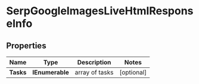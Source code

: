 # SerpGoogleImagesLiveHtmlResponseInfo


## Properties

| Name | Type | Description | Notes |
|------------ | ------------- | ------------- | -------------|
**Tasks** | **IEnumerable<SerpGoogleImagesLiveHtmlTaskInfo>** | array of tasks |[optional]|